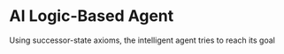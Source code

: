 # AI Logic-Based Agent
Using successor-state axioms, the intelligent agent tries to reach its goal 
